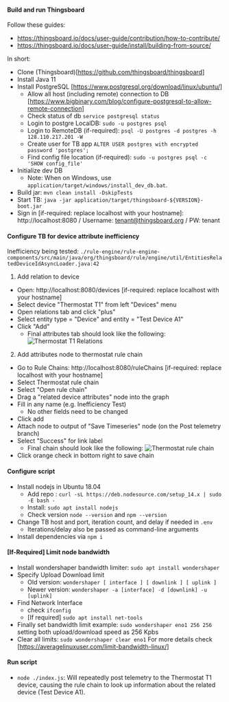 #### Build and run Thingsboard

Follow these guides:

- https://thingsboard.io/docs/user-guide/contribution/how-to-contribute/
- https://thingsboard.io/docs/user-guide/install/building-from-source/

In short:

- Clone (Thingsboard)[https://github.com/thingsboard/thingsboard]
- Install Java 11
- Install PostgreSQL [https://www.postgresql.org/download/linux/ubuntu/]
  - Allow all host (including remote) connection to DB [https://www.bigbinary.com/blog/configure-postgresql-to-allow-remote-connection]
  - Check status of db `service postgresql status`
  - Login to postgre LocalDB: `sudo -u postgres psql`
  - Login to RemoteDB (if-required): `psql -U postgres -d postgres -h 128.110.217.201 -W`
  - Create user for TB app `ALTER USER postgres with encrypted password 'postgres';`
  - Find config file location (if-required): `sudo -u postgres psql -c 'SHOW config_file'`
- Initialize dev DB
  - Note: When on Windows, use `application/target/windows/install_dev_db.bat`.
- Build jar: `mvn clean install -DskipTests`
- Start TB: `java -jar application/target/thingsboard-${VERSION}-boot.jar`
- Sign in [if-required: replace localhost with your hostname]: http://localhost:8080 / Username: tenant@thingsboard.org / PW: tenant

#### Configure TB for device attribute inefficiency

Inefficiency being tested:
`./rule-engine/rule-engine-components/src/main/java/org/thingsboard/rule/engine/util/EntitiesRelatedDeviceIdAsyncLoader.java:42`

1. Add relation to device

- Open: http://localhost:8080/devices [if-required: replace localhost with your hostname]
- Select device "Thermostat T1" from left "Devices" menu
- Open relations tab and click "plus"
- Select entity type = "Device" and entity = "Test Device A1"
- Click "Add"
  - Final attributes tab should look like the following:
    ![Thermostat T1 Relations](docs/Thermostat_T1_Relations.png?raw=true "Thermostat T1 Relations")

2. Add attributes node to thermostat rule chain

- Go to Rule Chains: http://localhost:8080/ruleChains [if-required: replace localhost with your hostname]
- Select Thermostat rule chain
- Select "Open rule chain"
- Drag a "related device attributes" node into the graph
- Fill in any name (e.g. Inefficiency Test)
  - No other fields need to be changed
- Click add
- Attach node to output of "Save Timeseries" node (on the Post telemetry branch)
- Select "Success" for link label
  - Final chain should look like the following:
    ![Thermostat rule chain](docs/Thermostat_Rule_Chain.png?raw=true "Thermostat rule chain")
- Click orange check in bottom right to save chain

#### Configure script
- Install nodejs in Ubuntu 18.04
  - Add repo : `curl -sL https://deb.nodesource.com/setup_14.x | sudo -E bash -`
  - Install: `sudo apt install nodejs`
  - Check version `node --version` and `npm --version`
- Change TB host and port, iteration count, and delay if needed in `.env`
  - Iterations/delay also be passed as command-line arguments
- Install dependencies via `npm i`

#### [If-Required] Limit node bandwidth
- Install wondershaper bandwidth limiter: `sudo apt install wondershaper`
- Specify Upload Download limit
  - Old version: `wondershaper [ interface ] [ downlink ] [ uplink ]`
  - Newer version: `wondershaper -a [interface] -d [downlink] -u [uplink]`
- Find Network Interface
  - check `ifconfig`
  - [If required] `sudo apt install net-tools`
- Finally set bandwidth limit example: `sudo wondershaper eno1 256 256` setting both upload/download speed as 256 Kpbs
- Clear all limits: `sudo wondershaper clear eno1`
For more details check [https://averagelinuxuser.com/limit-bandwidth-linux/]
#### Run script

- `node ./index.js`: Will repeatedly post telemetry to the Thermostat T1 device, causing the rule chain to look up information about the related device (Test Device A1).

